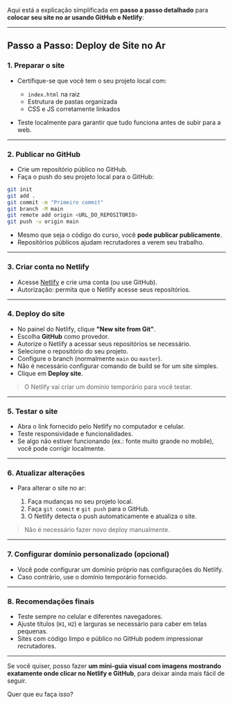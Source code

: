 Aqui está a explicação simplificada em **passo a passo detalhado** para **colocar seu site no ar usando GitHub e Netlify**:

---

## **Passo a Passo: Deploy de Site no Ar**

### **1. Preparar o site**

* Certifique-se que você tem o seu projeto local com:

  * `index.html` na raiz
  * Estrutura de pastas organizada
  * CSS e JS corretamente linkados
* Teste localmente para garantir que tudo funciona antes de subir para a web.

---

### **2. Publicar no GitHub**

* Crie um repositório público no GitHub.
* Faça o push do seu projeto local para o GitHub:

```bash
git init
git add .
git commit -m "Primeiro commit"
git branch -M main
git remote add origin <URL_DO_REPOSITORIO>
git push -u origin main
```

* Mesmo que seja o código do curso, você **pode publicar publicamente**.
* Repositórios públicos ajudam recrutadores a verem seu trabalho.

---

### **3. Criar conta no Netlify**

* Acesse [Netlify](https://www.netlify.com/) e crie uma conta (ou use GitHub).
* Autorização: permita que o Netlify acesse seus repositórios.

---

### **4. Deploy do site**

* No painel do Netlify, clique **"New site from Git"**.
* Escolha **GitHub** como provedor.
* Autorize o Netlify a acessar seus repositórios se necessário.
* Selecione o repositório do seu projeto.
* Configure o branch (normalmente `main` ou `master`).
* Não é necessário configurar comando de build se for um site simples.
* Clique em **Deploy site**.

> O Netlify vai criar um domínio temporário para você testar.

---

### **5. Testar o site**

* Abra o link fornecido pelo Netlify no computador e celular.
* Teste responsividade e funcionalidades.
* Se algo não estiver funcionando (ex.: fonte muito grande no mobile), você pode corrigir localmente.

---

### **6. Atualizar alterações**

* Para alterar o site no ar:

  1. Faça mudanças no seu projeto local.
  2. Faça `git commit` e `git push` para o GitHub.
  3. O Netlify detecta o push automaticamente e atualiza o site.

> Não é necessário fazer novo deploy manualmente.

---

### **7. Configurar domínio personalizado (opcional)**

* Você pode configurar um domínio próprio nas configurações do Netlify.
* Caso contrário, use o domínio temporário fornecido.

---

### **8. Recomendações finais**

* Teste sempre no celular e diferentes navegadores.
* Ajuste títulos (`H1`, `H2`) e larguras se necessário para caber em telas pequenas.
* Sites com código limpo e público no GitHub podem impressionar recrutadores.

---

Se você quiser, posso fazer **um mini-guia visual com imagens mostrando exatamente onde clicar no Netlify e GitHub**, para deixar ainda mais fácil de seguir.

Quer que eu faça isso?
